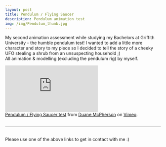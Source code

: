 ```yaml
---
layout: post
title: Pendulum / Flying Saucer   
description: Pendulum animation test
img: /img/Pendulum_thumb.jpg
---
```


My second animation assessment while studying my Bachelors at Griffith University - the humble pendulum test! I wanted to add a little more character and story to my piece so I decided to tell the story of a cheeky UFO stealing a shrub from an unsuspecting household ;)
<br>
All animation & modelling (excluding the pendulum rig) by myself.


<div class="embed-container"><iframe src="https://player.vimeo.com/video/180002452" frameborder="0" allowfullscreen></iframe></div>
<div class="col three caption">
	<a href="https://vimeo.com/180002452">Pendulum / Flying Saucer test</a> from <a href="https://vimeo.com/duanemcpherson">Duane McPherson</a> on <a href="https://vimeo.com">Vimeo</a>.
</div>

<br>
<hr/>
<br>
<span class="contacticon center">
	<a href="http://duanemcpherson.com/contact/"><i class="fa fa-envelope-square"></i></a>
   	<a href="https://www.linkedin.com/in/duane-mcpherson" target="_blank"><i class="fa fa-linkedin-square"></i></a>
    <a href="http://vimeo.com/duanemcpherson" target="_blank"><i class="fa fa-vimeo-square"></i></a>
    <a href="http://dmcmodelling.tumblr.com/" target="_blank"><i class="fa fa-tumblr-square"></i></a>
	<a href="https://twitter.com/duanemcpherson" target="_blank"><i class="fa fa-twitter-square"></i></a>
</span>

<div class="col three caption">
	Please use one of the above links to get in contact with me :)
</div>


